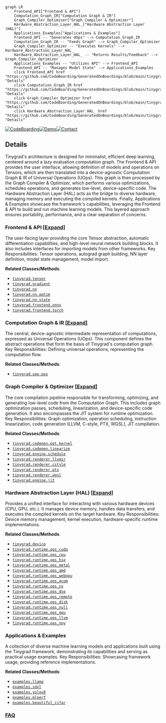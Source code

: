 ```mermaid
graph LR
    Frontend_API["Frontend & API"]
    Computation_Graph_IR["Computation Graph & IR"]
    Graph_Compiler_Optimizer["Graph Compiler & Optimizer"]
    Hardware_Abstraction_Layer_HAL_["Hardware Abstraction Layer (HAL)"]
    Applications_Examples["Applications & Examples"]
    Frontend_API -- "Generates UOps" --> Computation_Graph_IR
    Computation_Graph_IR -- "Feeds Graph" --> Graph_Compiler_Optimizer
    Graph_Compiler_Optimizer -- "Executes Kernels" --> Hardware_Abstraction_Layer_HAL_
    Hardware_Abstraction_Layer_HAL_ -- "Returns Results/Feedback" --> Graph_Compiler_Optimizer
    Applications_Examples -- "Utilizes API" --> Frontend_API
    Frontend_API -- "Manages Model State" --> Applications_Examples
    click Frontend_API href "https://github.com/CodeBoarding/GeneratedOnBoardings/blob/main/tinygrad/Frontend_API.md" "Details"
    click Computation_Graph_IR href "https://github.com/CodeBoarding/GeneratedOnBoardings/blob/main/tinygrad/Computation_Graph_IR.md" "Details"
    click Graph_Compiler_Optimizer href "https://github.com/CodeBoarding/GeneratedOnBoardings/blob/main/tinygrad/Graph_Compiler_Optimizer.md" "Details"
    click Hardware_Abstraction_Layer_HAL_ href "https://github.com/CodeBoarding/GeneratedOnBoardings/blob/main/tinygrad/Hardware_Abstraction_Layer_HAL_.md" "Details"
```

[![CodeBoarding](https://img.shields.io/badge/Generated%20by-CodeBoarding-9cf?style=flat-square)](https://github.com/CodeBoarding/CodeBoarding)[![Demo](https://img.shields.io/badge/Try%20our-Demo-blue?style=flat-square)](https://www.codeboarding.org/demo)[![Contact](https://img.shields.io/badge/Contact%20us%20-%20contact@codeboarding.org-lightgrey?style=flat-square)](mailto:contact@codeboarding.org)

## Details

Tinygrad's architecture is designed for minimalist, efficient deep learning, centered around a lazy evaluation computation graph. The Frontend & API provides the user interface, allowing definition of models and operations on Tensors, which are then translated into a device-agnostic Computation Graph & IR of Universal Operations (UOps). This graph is then processed by the Graph Compiler & Optimizer, which performs various optimizations, schedules operations, and generates low-level, device-specific code. The Hardware Abstraction Layer (HAL) acts as the bridge to diverse hardware, managing memory and executing the compiled kernels. Finally, Applications & Examples showcase the framework's capabilities, leveraging the Frontend & API to build and run machine learning models. This layered approach ensures portability, performance, and a clear separation of concerns.

### Frontend & API [[Expand]](./Frontend_API.md)
The user-facing layer providing the core Tensor abstraction, automatic differentiation capabilities, and high-level neural network building blocks. It also includes interfaces for importing models from other frameworks. Key Responsibilities: Tensor operations, autograd graph building, NN layer definition, model state management, model import.


**Related Classes/Methods**:

- <a href="https://github.com/tinygrad/tinygrad/blob/master/tinygrad/tensor.py" target="_blank" rel="noopener noreferrer">`tinygrad.tensor`</a>
- <a href="https://github.com/tinygrad/tinygrad/blob/master/tinygrad/gradient.py" target="_blank" rel="noopener noreferrer">`tinygrad.gradient`</a>
- <a href="https://github.com/tinygrad/tinygrad/blob/master/tinygrad/nn/__init__.py" target="_blank" rel="noopener noreferrer">`tinygrad.nn`</a>
- <a href="https://github.com/tinygrad/tinygrad/blob/master/tinygrad/nn/optim.py" target="_blank" rel="noopener noreferrer">`tinygrad.nn.optim`</a>
- <a href="https://github.com/tinygrad/tinygrad/blob/master/tinygrad/nn/state.py" target="_blank" rel="noopener noreferrer">`tinygrad.nn.state`</a>
- <a href="https://github.com/tinygrad/tinygrad/blob/master/tinygrad/frontend/onnx.py" target="_blank" rel="noopener noreferrer">`tinygrad.frontend.onnx`</a>
- <a href="https://github.com/tinygrad/tinygrad/blob/master/tinygrad/frontend/torch.py" target="_blank" rel="noopener noreferrer">`tinygrad.frontend.torch`</a>


### Computation Graph & IR [[Expand]](./Computation_Graph_IR.md)
The central, device-agnostic intermediate representation of computations, expressed as Universal Operations (UOps). This component defines the abstract operations that form the basis of Tinygrad's computation graph. Key Responsibilities: Defining universal operations, representing the computation flow.


**Related Classes/Methods**:

- <a href="https://github.com/tinygrad/tinygrad/blob/master/tinygrad/uop/ops.py" target="_blank" rel="noopener noreferrer">`tinygrad.uop.ops`</a>


### Graph Compiler & Optimizer [[Expand]](./Graph_Compiler_Optimizer.md)
The core compilation pipeline responsible for transforming, optimizing, and generating low-level code from the Computation Graph. This includes graph optimization passes, scheduling, linearization, and device-specific code generation. It also encompasses the JIT system for runtime optimization. Key Responsibilities: Graph optimization, operation scheduling, instruction linearization, code generation (LLVM, C-style, PTX, WGSL), JIT compilation.


**Related Classes/Methods**:

- <a href="https://github.com/tinygrad/tinygrad/blob/master/tinygrad/codegen/opt/kernel.py" target="_blank" rel="noopener noreferrer">`tinygrad.codegen.opt.kernel`</a>
- <a href="https://github.com/tinygrad/tinygrad/blob/master/tinygrad/codegen/linearize.py" target="_blank" rel="noopener noreferrer">`tinygrad.codegen.linearize`</a>
- <a href="https://github.com/tinygrad/tinygrad/blob/master/tinygrad/engine/schedule.py" target="_blank" rel="noopener noreferrer">`tinygrad.engine.schedule`</a>
- <a href="https://github.com/tinygrad/tinygrad/blob/master/tinygrad/renderer/llvmir.py" target="_blank" rel="noopener noreferrer">`tinygrad.renderer.llvmir`</a>
- <a href="https://github.com/tinygrad/tinygrad/blob/master/tinygrad/renderer/cstyle.py" target="_blank" rel="noopener noreferrer">`tinygrad.renderer.cstyle`</a>
- <a href="https://github.com/tinygrad/tinygrad/blob/master/tinygrad/renderer/ptx.py" target="_blank" rel="noopener noreferrer">`tinygrad.renderer.ptx`</a>
- <a href="https://github.com/tinygrad/tinygrad/blob/master/tinygrad/renderer/wgsl.py" target="_blank" rel="noopener noreferrer">`tinygrad.renderer.wgsl`</a>
- <a href="https://github.com/tinygrad/tinygrad/blob/master/tinygrad/engine/jit.py" target="_blank" rel="noopener noreferrer">`tinygrad.engine.jit`</a>


### Hardware Abstraction Layer (HAL) [[Expand]](./Hardware_Abstraction_Layer_HAL_.md)
Provides a unified interface for interacting with various hardware devices (CPU, GPU, etc.). It manages device memory, handles data transfers, and executes the compiled kernels on the target hardware. Key Responsibilities: Device memory management, kernel execution, hardware-specific runtime implementations.


**Related Classes/Methods**:

- <a href="https://github.com/tinygrad/tinygrad/blob/master/tinygrad/device.py" target="_blank" rel="noopener noreferrer">`tinygrad.device`</a>
- <a href="https://github.com/tinygrad/tinygrad/blob/master/tinygrad/runtime/ops_cuda.py" target="_blank" rel="noopener noreferrer">`tinygrad.runtime.ops_cuda`</a>
- <a href="https://github.com/tinygrad/tinygrad/blob/master/tinygrad/runtime/ops_cpu.py" target="_blank" rel="noopener noreferrer">`tinygrad.runtime.ops_cpu`</a>
- <a href="https://github.com/tinygrad/tinygrad/blob/master/tinygrad/runtime/ops_hip.py" target="_blank" rel="noopener noreferrer">`tinygrad.runtime.ops_hip`</a>
- <a href="https://github.com/tinygrad/tinygrad/blob/master/tinygrad/runtime/ops_metal.py" target="_blank" rel="noopener noreferrer">`tinygrad.runtime.ops_metal`</a>
- <a href="https://github.com/tinygrad/tinygrad/blob/master/tinygrad/runtime/ops_amd.py" target="_blank" rel="noopener noreferrer">`tinygrad.runtime.ops_amd`</a>
- <a href="https://github.com/tinygrad/tinygrad/blob/master/tinygrad/runtime/ops_webgpu.py" target="_blank" rel="noopener noreferrer">`tinygrad.runtime.ops_webgpu`</a>
- <a href="https://github.com/tinygrad/tinygrad/blob/master/tinygrad/runtime/ops_qcom.py" target="_blank" rel="noopener noreferrer">`tinygrad.runtime.ops_qcom`</a>
- <a href="https://github.com/tinygrad/tinygrad/blob/master/tinygrad/runtime/ops_nv.py" target="_blank" rel="noopener noreferrer">`tinygrad.runtime.ops_nv`</a>
- <a href="https://github.com/tinygrad/tinygrad/blob/master/tinygrad/runtime/ops_dsp.py" target="_blank" rel="noopener noreferrer">`tinygrad.runtime.ops_dsp`</a>
- <a href="https://github.com/tinygrad/tinygrad/blob/master/tinygrad/runtime/ops_remote.py" target="_blank" rel="noopener noreferrer">`tinygrad.runtime.ops_remote`</a>
- <a href="https://github.com/tinygrad/tinygrad/blob/master/tinygrad/runtime/ops_disk.py" target="_blank" rel="noopener noreferrer">`tinygrad.runtime.ops_disk`</a>
- <a href="https://github.com/tinygrad/tinygrad/blob/master/tinygrad/runtime/ops_null.py" target="_blank" rel="noopener noreferrer">`tinygrad.runtime.ops_null`</a>
- <a href="https://github.com/tinygrad/tinygrad/blob/master/tinygrad/runtime/ops_gpu.py" target="_blank" rel="noopener noreferrer">`tinygrad.runtime.ops_gpu`</a>
- <a href="https://github.com/tinygrad/tinygrad/blob/master/tinygrad/runtime/ops_llvm.py" target="_blank" rel="noopener noreferrer">`tinygrad.runtime.ops_llvm`</a>
- <a href="https://github.com/tinygrad/tinygrad/blob/master/tinygrad/runtime/ops_npy.py" target="_blank" rel="noopener noreferrer">`tinygrad.runtime.ops_npy`</a>


### Applications & Examples
A collection of diverse machine learning models and applications built using the Tinygrad framework, demonstrating its capabilities and serving as practical usage examples. Key Responsibilities: Showcasing framework usage, providing reference implementations.


**Related Classes/Methods**:

- <a href="https://github.com/tinygrad/tinygrad/blob/master/examples/llama.py" target="_blank" rel="noopener noreferrer">`examples.llama`</a>
- <a href="https://github.com/tinygrad/tinygrad/blob/master/examples/sdxl.py" target="_blank" rel="noopener noreferrer">`examples.sdxl`</a>
- <a href="https://github.com/tinygrad/tinygrad/blob/master/examples/yolov8.py" target="_blank" rel="noopener noreferrer">`examples.yolov8`</a>
- <a href="https://github.com/tinygrad/tinygrad/blob/master/examples/mlperf" target="_blank" rel="noopener noreferrer">`examples.mlperf`</a>
- <a href="https://github.com/tinygrad/tinygrad/blob/master/examples/beautiful_cifar.py" target="_blank" rel="noopener noreferrer">`examples.beautiful_cifar`</a>




### [FAQ](https://github.com/CodeBoarding/GeneratedOnBoardings/tree/main?tab=readme-ov-file#faq)